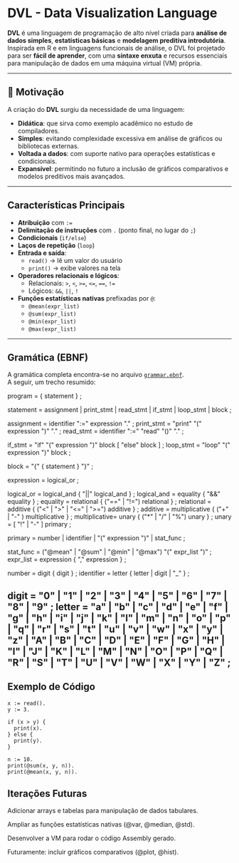 # DVL - Data Visualization Language

**DVL** é uma linguagem de programação de alto nível criada para **análise de dados simples**, **estatísticas básicas** e **modelagem preditiva introdutória**.  
Inspirada em R e em linguagens funcionais de análise, o DVL foi projetado para ser **fácil de aprender**, com uma **sintaxe enxuta** e recursos essenciais para manipulação de dados em uma máquina virtual (VM) própria.

---

## 🚀 Motivação

A criação do **DVL** surgiu da necessidade de uma linguagem:

- **Didática**: que sirva como exemplo acadêmico no estudo de compiladores.  
- **Simples**: evitando complexidade excessiva em análise de gráficos ou bibliotecas externas.  
- **Voltada a dados**: com suporte nativo para operações estatísticas e condicionais.  
- **Expansível**: permitindo no futuro a inclusão de gráficos comparativos e modelos preditivos mais avançados.

---

## Características Principais

- **Atribuição** com `:=`  
- **Delimitação de instruções** com `.` (ponto final, no lugar do `;`)  
- **Condicionais** (`if/else`)  
- **Laços de repetição** (`loop`)  
- **Entrada e saída**:  
  - `read()` → lê um valor do usuário  
  - `print()` → exibe valores na tela  
- **Operadores relacionais e lógicos**:  
  - Relacionais: `>`, `<`, `>=`, `<=`, `==`, `!=`  
  - Lógicos: `&&`, `||`, `!`  
- **Funções estatísticas nativas** prefixadas por `@`:  
  - `@mean(expr_list)`  
  - `@sum(expr_list)`  
  - `@min(expr_list)`  
  - `@max(expr_list)` 

---

## Gramática (EBNF)

A gramática completa encontra-se no arquivo [`grammar.ebnf`](./gramatica.ebnf).  
A seguir, um trecho resumido:

program = { statement } ;

statement = assignment | print_stmt | read_stmt | if_stmt | loop_stmt | block ;

assignment = identifier ":=" expression "." ;
print_stmt = "print" "(" expression ")" "." ;
read_stmt = identifier ":=" "read" "()" "." ;

if_stmt = "if" "(" expression ")" block [ "else" block ] ;
loop_stmt = "loop" "(" expression ")" block ;

block = "{" { statement } "}" ;

expression = logical_or ;

logical_or = logical_and { "||" logical_and } ;
logical_and = equality { "&&" equality } ;
equality = relational { ("==" | "!=") relational } ;
relational = additive { ("<" | ">" | "<=" | ">=") additive } ;
additive = multiplicative { ("+" | "-" ) multiplicative } ;
multiplicative= unary { ("*" | "/" | "%") unary } ;
unary = [ "!" | "-" ] primary ;

primary = number
| identifier
| "(" expression ")"
| stat_func ;

stat_func = ("@mean" | "@sum" | "@min" | "@max") "(" expr_list ")" ;
expr_list = expression { "," expression } ;

number = digit { digit } ;
identifier = letter { letter | digit | "_" } ;

digit = "0" | "1" | "2" | "3" | "4" | "5" | "6" | "7" | "8" | "9" ;
letter = "a" | "b" | "c" | "d" | "e" | "f" | "g" | "h" | "i" | "j"
| "k" | "l" | "m" | "n" | "o" | "p" | "q" | "r" | "s" | "t"
| "u" | "v" | "w" | "x" | "y" | "z"
| "A" | "B" | "C" | "D" | "E" | "F" | "G" | "H" | "I" | "J"
| "K" | "L" | "M" | "N" | "O" | "P" | "Q" | "R" | "S" | "T"
| "U" | "V" | "W" | "X" | "Y" | "Z" ;
---

## Exemplo de Código

```dvl
x := read().
y := 3.

if (x > y) {
  print(x).
} else {
  print(y).
}

n := 10.
print(@sum(x, y, n)).
print(@mean(x, y, n)).
```

## Iterações Futuras

Adicionar arrays e tabelas para manipulação de dados tabulares.

Ampliar as funções estatísticas nativas (@var, @median, @std).

Desenvolver a VM para rodar o código Assembly gerado.

Futuramente: incluir gráficos comparativos (@plot, @hist).
